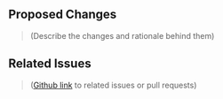 ## Proposed Changes

> (Describe the changes and rationale behind them)

<!-- ## Test Plan

> (Write your test plan here. If you changed any code, please provide us with clear instructions on how you verified your changes work. Bonus points for screenshots and videos!) -->

## Related Issues

> ([Github link](https://help.github.com/articles/autolinked-references-and-urls/) to related issues or pull requests)
